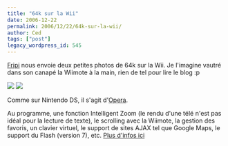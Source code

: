 ```yaml
---
title: "64k sur la Wii"
date: 2006-12-22
permalink: 2006/12/22/64k-sur-la-wii/
author: Ced
tags: ["post"]
legacy_wordpress_id: 545
---
```


[Fripi](http://www.fripi.com) nous envoie deux petites photos de 64k sur la Wii. Je l'imagine vautré dans son canapé la Wiimote à la main, rien de tel pour lire le blog :p

<img src="https://64k.be/wp-content/uploads/2006/jeux/64k-wii.jpg" />

<!-- excerpt -->

<img src="https://64k.be/wp-content/uploads/2006/jeux/64k-wii2.jpg" />

Comme sur Nintendo DS, il s'agit d'<a href="http://www.opera.com/products/devices/nintendo/" hreflang="fr">Opera</a>.

Au programme, une fonction Intelligent Zoom (le rendu d'une télé n'est pas idéal pour la lecture de texte), le scrolling avec la Wiimote, la gestion des favoris, un clavier virtuel, le support de sites AJAX tel que Google Maps, le support du Flash (version 7), etc. <a href="http://www.opera.com/pressreleases/en/2006/12/22/" hreflang="en">Plus d'infos ici</a>
